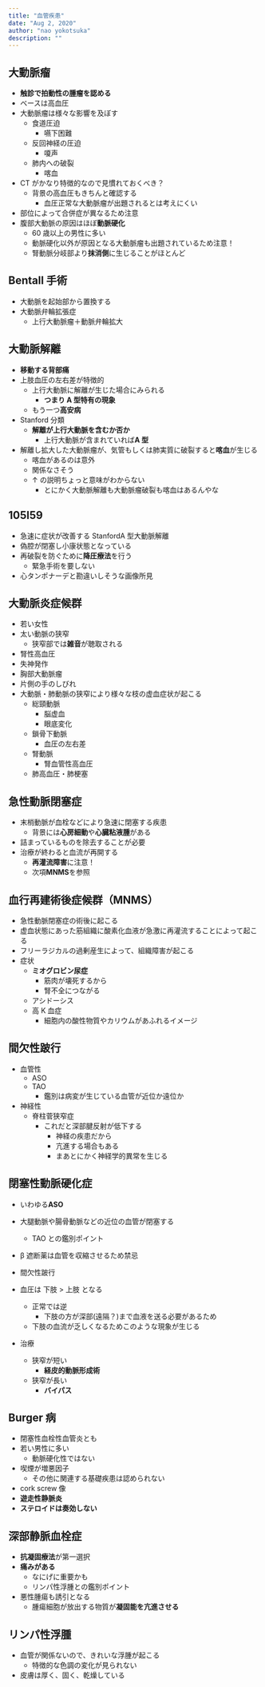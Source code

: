 ```yaml
---
title: "血管疾患"
date: "Aug 2, 2020"
author: "nao yokotsuka"
description: ""
---
```


## 大動脈瘤

- **触診で拍動性の腫瘤を認める**
- ベースは高血圧
- 大動脈瘤は様々な影響を及ぼす
  - 食道圧迫
    - 嚥下困難
  - 反回神経の圧迫
    - 嗄声
  - 肺内への破裂
    - 喀血
- CT がかなり特徴的なので見慣れておくべき？
  - 背景の高血圧もきちんと確認する
    - 血圧正常な大動脈瘤が出題されるとは考えにくい
- 部位によって合併症が異なるため注意
- 腹部大動脈の原因はほぼ**動脈硬化**
  - 60 歳以上の男性に多い
  - 動脈硬化以外が原因となる大動脈瘤も出題されているため注意！
  - 腎動脈分岐部より**抹消側**に生じることがほとんど

## Bentall 手術

- 大動脈を起始部から置換する
- 大動脈弁輪拡張症
  - 上行大動脈瘤＋動脈弁輪拡大

## 大動脈解離

- **移動する背部痛**
- 上肢血圧の左右差が特徴的
  - 上行大動脈に解離が生じた場合にみられる
    - **つまり A 型特有の現象**
  - もう一つ**高安病**
- Stanford 分類
  - **解離が上行大動脈を含むか否か**
    - 上行大動脈が含まれていれば**A 型**
- 解離し拡大した大動脈瘤が、気管もしくは肺実質に破裂すると**喀血**が生じる
  - 喀血があるのは意外
  - 関係なさそう
  - ↑ の説明ちょっと意味がわからない
    - とにかく大動脈解離も大動脈瘤破裂も喀血はあるんやな

## 105I59

- 急速に症状が改善する StanfordA 型大動脈解離
- 偽腔が閉塞し小康状態となっている
- 再破裂を防ぐために**降圧療法**を行う
  - 緊急手術を要しない
- 心タンポナーデと勘違いしそうな画像所見

## 大動脈炎症候群

- 若い女性
- 太い動脈の狭窄
  - 狭窄部では**雑音**が聴取される
- 腎性高血圧
- 失神発作
- 胸部大動脈瘤
- 片側の手のしびれ
- 大動脈・肺動脈の狭窄により様々な枝の虚血症状が起こる
  - 総頸動脈
    - 脳虚血
    - 眼底変化
  - 鎖骨下動脈
    - 血圧の左右差
  - 腎動脈
    - 腎血管性高血圧
  - 肺高血圧・肺梗塞

## 急性動脈閉塞症

- 末梢動脈が血栓などにより急速に閉塞する疾患
  - 背景には**心房細動**や**心臓粘液腫**がある
- 詰まっているものを除去することが必要
- 治療が終わると血流が再開する
  - **再灌流障害**に注意！
  - 次項**MNMS**を参照

## 血行再建術後症候群（MNMS）

- 急性動脈閉塞症の術後に起こる
- 虚血状態にあった筋組織に酸素化血液が急激に再灌流することによって起こる
- フリーラジカルの過剰産生によって、組織障害が起こる
- 症状
  - **ミオグロビン尿症**
    - 筋肉が壊死するから
    - 腎不全につながる
  - アシドーシス
  - 高 K 血症
    - 細胞内の酸性物質やカリウムがあふれるイメージ

## 間欠性跛行

- 血管性
  - ASO
  - TAO
    - 鑑別は病変が生じている血管が近位か遠位か
- 神経性
  - 脊柱菅狭窄症
    - これだと深部腱反射が低下する
      - 神経の疾患だから
      - 亢進する場合もある
      - まあとにかく神経学的異常を生じる

## 閉塞性動脈硬化症

- いわゆる**ASO**
- 大腿動脈や腸骨動脈などの近位の血管が閉塞する
  - TAO との鑑別ポイント
- β 遮断薬は血管を収縮させるため禁忌
- 間欠性跛行

- 血圧は 下肢 > 上肢 となる
  - 正常では逆
    - 下肢の方が深部(遠隔？)まで血液を送る必要があるため
  - 下肢の血流が乏しくなるためこのような現象が生じる
- 治療
  - 狭窄が短い
    - **経皮的動脈形成術**
  - 狭窄が長い
    - **バイパス**

## Burger 病

- 閉塞性血栓性血管炎とも
- 若い男性に多い
  - 動脈硬化性ではない
- 喫煙が増悪因子
  - その他に関連する基礎疾患は認められない
- cork screw 像
- **遊走性静脈炎**
- **ステロイドは奏効しない**

## 深部静脈血栓症

- **抗凝固療法**が第一選択
- **痛みがある**
  - なにげに重要かも
  - リンパ性浮腫との鑑別ポイント
- 悪性腫瘍も誘引となる
  - 腫瘍細胞が放出する物質が**凝固能を亢進させる**

## リンパ性浮腫

- 血管が関係ないので、きれいな浮腫が起こる
  - 特徴的な色調の変化が見られない
- 皮膚は厚く、固く、乾燥している
